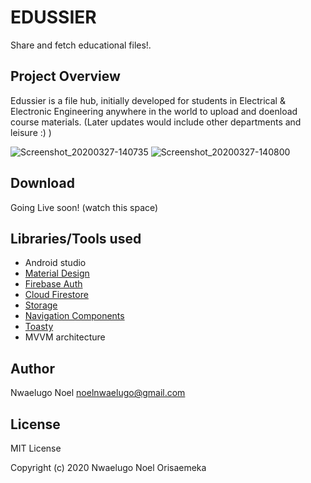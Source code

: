 # EDUSSIER
Share and fetch educational files!.

## Project Overview
Edussier is a file hub, initially developed for students in Electrical & Electronic Engineering anywhere in the world
to upload and doenload course materials.
(Later updates would include other departments and leisure :) )

![Screenshot_20200327-140735](https://user-images.githubusercontent.com/40652867/77787528-f8682400-705f-11ea-80c5-c51e884e1028.png) ![Screenshot_20200327-140800](https://user-images.githubusercontent.com/40652867/77786484-264c6900-705e-11ea-9ddd-2a6f2404f40c.png)



## Download
Going Live soon! (watch this space)

## Libraries/Tools used
* Android studio
* [Material Design](https://material.io/develop/android/)
* [Firebase Auth](https://firebase.google.com/docs/auth)
* [Cloud Firestore](https://firebase.google.com/docs/firestore)
* [Storage](https://firebase.google.com/docs/storage)
* [Navigation Components](https://developer.android.com/guide/navigation/navigation-getting-started)
* [Toasty](https://github.com/GrenderG/Toasty)
* MVVM architecture

## Author
Nwaelugo Noel
noelnwaelugo@gmail.com

## License

MIT License

Copyright (c) 2020 Nwaelugo Noel Orisaemeka


